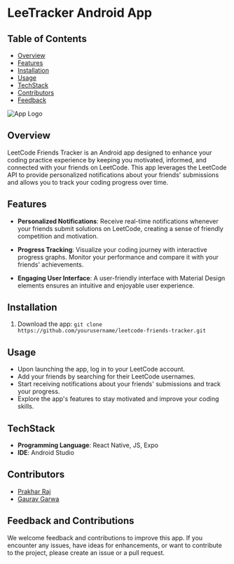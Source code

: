 # LeeTracker Android App


 
## Table of Contents
- [Overview](##Overview)
- [Features](##Features)
- [Installation](##Installation)
- [Usage](##Usage)
- [TechStack](##TechStack)
- [Contributors ](##Contributors)
- [Feedback](##Feedback)


![App Logo](/path/to/app-logo.png)

## Overview

LeetCode Friends Tracker is an Android app designed to enhance your coding practice experience by keeping you motivated, informed, and connected with your friends on LeetCode. This app leverages the LeetCode API to provide personalized notifications about your friends' submissions and allows you to track your coding progress over time.



## Features

- **Personalized Notifications**: Receive real-time notifications whenever your friends submit solutions on LeetCode, creating a sense of friendly competition and motivation.

- **Progress Tracking**: Visualize your coding journey with interactive progress graphs. Monitor your performance and compare it with your friends' achievements.

- **Engaging User Interface**: A user-friendly interface with Material Design elements ensures an intuitive and enjoyable user experience.

## Installation

1. Download the app: `git clone https://github.com/yourusername/leetcode-friends-tracker.git`


## Usage

- Upon launching the app, log in to your LeetCode account.
- Add your friends by searching for their LeetCode usernames.
- Start receiving notifications about your friends' submissions and track your progress.
- Explore the app's features to stay motivated and improve your coding skills.

## TechStack

- **Programming Language**: React Native, JS, Expo
- **IDE**: Android Studio

## Contributors

- [Prakhar Raj](https://github.com/yourusername)
- [Gaurav Garwa](https://github.com/teammateusername)

## Feedback and Contributions

We welcome feedback and contributions to improve this app. If you encounter any issues, have ideas for enhancements, or want to contribute to the project, please create an issue or a pull request.

